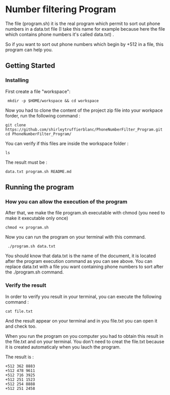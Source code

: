 # Number filtering Program
 
The file (program.sh) it is the real program which permit to sort out phone numbers in a data.txt file (I take this name for  example because here the file which contains phone numbers it's called data.txt) .

So if you want to sort out phone numbers which begin by +512 in a file, this program can help you.

## Getting Started

### Installing

First create a file "workspace":
```
 mkdir -p $HOME/workspace && cd workspace
```
Now you had to clone the content of the project zip file into your workpace forder, run the following command :

```
git clone https://github.com/shirleytruffierblanc/PhoneNumberFilter_Program.git
cd PhoneNumberFilter_Program/
```

You can verify if this files are inside the workspace folder :
```
ls
```
The result must be :
```
data.txt program.sh README.md
``````
## Running the program
### How you can allow the execution of the program

After that, we make the file program.sh executable with chmod (you need to make it executable only once)

```
chmod +x program.sh
```

Now you can run the program on your terminal with this command.

```
 ./program.sh data.txt
```
You should know that data.txt is the name of the document, it is located after the program execution command as you can see above. You can replace data.txt with a file you want containing phone numbers to sort after the ./program.sh command.

### Verify the result

In order to verify you result in your terminal, you can execute the following command :

```
cat file.txt
```
And the result appear on your terminal and in you file.txt you can open it and check too.

When you run the program on you computer you had to obtain this result in the file.txt and on your terminal.
You don't need to creat the file.txt because it is created automaticaly when you lauch the program. 

The result is :
```
+512 362 8883
+512 478 9611
+512 716 3925
+512 251 1523
+512 254 8888
+512 251 2458
```

